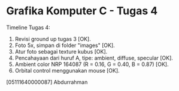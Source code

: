 # Grafika Komputer C - Tugas 4
Timeline Tugas 4:
1. Revisi ground up tugas 3 [OK].
2. Foto 5x, simpan di folder "images" [OK].
3. Atur foto sebagai texture kubus [OK].
4. Pencahayaan dari huruf A, tipe: ambient, diffuse, specular [OK].
5. Ambient color NRP 164087 (R = 0.16, G = 0.40, B = 0.87) [OK].
6. Orbital control menggunakan mouse [OK].
 
[05111640000087] Abdurrahman
